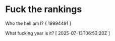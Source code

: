 # Fuck the rankings

Who the hell am I?
{ 19994491 }

What fucking year is it?
[ 2025-07-13T06:53:20Z ]
